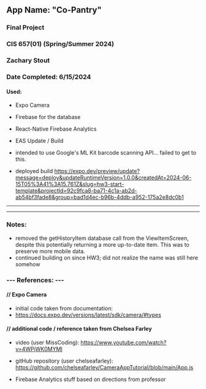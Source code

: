 ## App Name: "Co-Pantry"

### Final Project
### CIS 657(01) (Spring/Summer 2024)
### Zachary Stout
### Date Completed: 6/15/2024

#### Used:
- Expo Camera
- Firebase for the database
- React-Native Firebase Analytics
- EAS Update / Build
- intended to use Google's ML Kit barcode scanning API... failed to get to this.

- deployed build https://expo.dev/preview/update?message=deploy&updateRuntimeVersion=1.0.0&createdAt=2024-06-15T05%3A41%3A15.761Z&slug=hw3-start-template&projectId=92c9fca8-ba71-4c1a-ab2d-ab54bf3fade8&group=bad1d4ec-b96b-4ddb-a952-175a2e8dc0b1
---------------------------------------------------
---------------------------------------------------

### Notes:
- removed the getHistoryItem database call from the ViewItemScreen, despite this potentially returning a more up-to-date item. This was to preserve more mobile data.
- continued building on since HW3; did not realize the name was still here somehow

####
### --- References: ---
#### // Expo Camera
- initial code taken from documentation:
- https://docs.expo.dev/versions/latest/sdk/camera/#types
####
#### // additional code / reference taken from Chelsea Farley
- video (user MissCoding): https://www.youtube.com/watch?v=4WPjWK0MYMI
- gitHub repository (user chelseafarley): https://github.com/chelseafarley/CameraAppTutorial/blob/main/App.js

- Firebase Analytics stuff based on directions from professor
